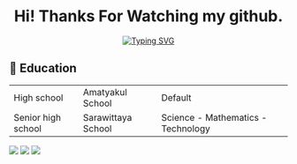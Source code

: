 

<h1 align="center">Hi! Thanks For Watching my github.</h1>
<p align="center">
  <a href="https://git.io/typing-svg"><img src="https://readme-typing-svg.herokuapp.com?font=Fira+Code&pause=1000&width=435&lines=DucKyWay" alt="Typing SVG" /></a>
</p>

## 🏫 Education  
<table>
  <tr>
    <td>High school</td>
    <td>Amatyakul School</td>
    <td>Default</td>
  </tr>
  <tr>
    <td>Senior high school</td>
    <td>Sarawittaya School</td>
    <td>Science - Mathematics - Technology</td>
  </tr>
<table>  

[<img src="https://img.shields.io/badge/facebook-%231877F2.svg?&style=for-the-badge&logo=facebook&logoColor=white">](https://www.facebook.com/nijiducky/)
[<img src="https://img.shields.io/badge/instagram-%23E4405F.svg?&style=for-the-badge&logo=instagram&logoColor=white">](https://www.instagram.com/_ducky_way_/)
[<img src="https://img.shields.io/badge/twitter-%231DA1F2.svg?&style=for-the-badge&logo=twitter&logoColor=white">](https://twitter.com/XvaDu)
